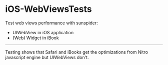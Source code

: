 iOS-WebViewsTests
=================

Test web views performance with sunspider:

- UIWebView in iOS application
- (Web) Widget in iBook


---------------

Testing shows that Safari and iBooks get the optimizations from Nitro javascript engine but UIWebViews don't.